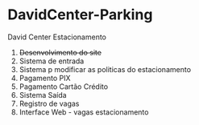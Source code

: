 # DavidCenter-Parking
 David Center Estacionamento

1. ~~Desenvolvimento do site~~
2. Sistema de entrada
3. Sistema p modificar as politicas do estacionamento
4. Pagamento PIX
5. Pagamento Cartão Crédito
6. Sistema Saída
7. Registro de vagas
8. Interface Web - vagas estacionamento
